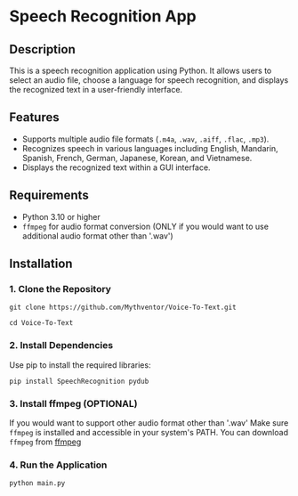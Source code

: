 # Speech Recognition App

## Description
This is a speech recognition application using Python. It allows users to select an audio file, choose a language for speech recognition, and displays the recognized text in a user-friendly interface.

## Features
- Supports multiple audio file formats (`.m4a`, `.wav`, `.aiff`, `.flac`, `.mp3`).
- Recognizes speech in various languages including English, Mandarin, Spanish, French, German, Japanese, Korean, and Vietnamese.
- Displays the recognized text within a GUI interface.

## Requirements
- Python 3.10 or higher
- `ffmpeg` for audio format conversion (ONLY if you would want to use additional audio format other than '.wav')

## Installation

### 1. Clone the Repository
```
git clone https://github.com/Mythventor/Voice-To-Text.git
```
```
cd Voice-To-Text
```
### 2. Install Dependencies
Use pip to install the required libraries:
```
pip install SpeechRecognition pydub
```

### 3. Install ffmpeg (OPTIONAL)
If you would want to support other audio format other than '.wav'
Make sure `ffmpeg` is installed and accessible in your system's PATH. You can download `ffmpeg` from [ffmpeg](https://ffmpeg.org/)

### 4. Run the Application
```
python main.py
```




